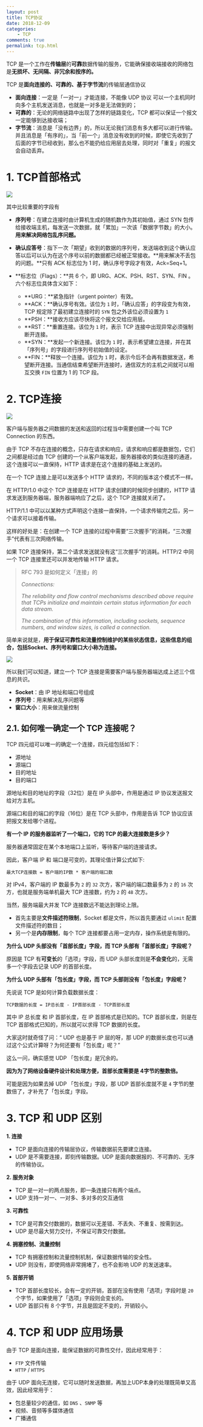 ```yaml
---
layout: post
title: TCP协议
date: 2018-12-09
categories:
    - TCP
comments: true
permalink: tcp.html
---
```


TCP 是一个工作在**传输层**的**可靠**数据传输的服务，它能确保接收端接收的网络包是**无损坏、无间隔、非冗余和按序的。**

TCP 是**面向连接的、可靠的、基于字节流**的传输层通信协议

- **面向连接**：一定是「一对一」才能连接，不能像 UDP 协议 可以一个主机同时向多个主机发送消息，也就是一对多是无法做到的；
- **可靠的**：无论的网络链路中出现了怎样的链路变化，TCP 都可以保证一个报文一定能够到达接收端；
- **字节流**：消息是「没有边界」的，所以无论我们消息有多大都可以进行传输。并且消息是「有序的」，当「前一个」消息没有收到的时候，即使它先收到了后面的字节已经收到，那么也不能扔给应用层去处理，同时对「重复」的报文会自动丢弃。

#  1. TCP首部格式

![](/assets/images/posts/tcp/tcp-conn-7.png)

其中比较重要的字段有

- **序列号**：在建立连接时由计算机生成的随机数作为其初始值，通过 SYN 包传给接收端主机，每发送一次数据，就「累加」一次该「数据字节数」的大小。**用来解决网络包乱序问题。**

- **确认应答号**：指下一次「期望」收到的数据的序列号，发送端收到这个确认应答以后可以认为在这个序号以前的数据都已经被正常接收。**用来解决不丢包的问题。**只有 ACK 标志位为 1 时，确认序号字段才有效，Ack=Seq+1。
- **标志位（Flags）：**共 6 个，即 URG、ACK、PSH、RST、SYN、FIN 。六个标志位具体含义如下：

  - **URG：**紧急指针（urgent pointer）有效。
  - **ACK：**确认序号有效。该位为 `1` 时，「确认应答」的字段变为有效，TCP 规定除了最初建立连接时的 `SYN` 包之外该位必须设置为 `1`
  - **PSH：**接收方应该尽快将这个报文交给应用层。
  - **RST：**重置连接。该位为 `1` 时，表示 TCP 连接中出现异常必须强制断开连接。
  - **SYN：**发起一个新连接。该位为 `1` 时，表示希望建立连接，并在其「序列号」的字段进行序列号初始值的设定。
  - **FIN：**释放一个连接。该位为 `1` 时，表示今后不会再有数据发送，希望断开连接。当通信结束希望断开连接时，通信双方的主机之间就可以相互交换 `FIN` 位置为 1 的 TCP 段。

# 2. TCP连接

![](/assets/images/posts/tcp/tcp-conn-6.png)

客户端与服务器之间数据的发送和返回的过程当中需要创建一个叫 TCP Connection 的东西。

由于 TCP 不存在连接的概念，只存在请求和响应，请求和响应都是数据包，它们之间都是经过由 TCP 创建的一个从客户端发起，服务器接收的类似连接的通道，这个连接可以一直保持，HTTP 请求是在这个连接的基础上发送的。

在一个 TCP 连接上是可以发送多个 HTTP 请求的，不同的版本这个模式不一样。

在 HTTP/1.0 中这个 TCP 连接是在 HTTP 请求创建的时候同步创建的，HTTP 请求发送到服务器端，服务器端响应了之后，这个 TCP 连接就关闭了。

HTTP/1.1 中可以以某种方式声明这个连接一直保持，一个请求传输完之后，另一个请求可以接着传输。

这样的好处是：在创建一个 TCP 连接的过程中需要“三次握手”的消耗，“三次握手”代表有三次网络传输。

如果 TCP 连接保持，第二个请求发送就没有这“三次握手”的消耗。HTTP/2 中同一个 TCP 连接里还可以并发地传输 HTTP 请求。

> RFC 793 是如何定义「连接」的
>
> *Connections:* 
>
> *The reliability and flow control mechanisms described above require that TCPs initialize and maintain certain status information for each data stream.*  
>
> *The combination of this information, including sockets, sequence numbers, and window sizes, is called a connection.*

简单来说就是，**用于保证可靠性和流量控制维护的某些状态信息，这些信息的组合，包括Socket、序列号和窗口大小称为连接。**

![](/assets/images/posts/tcp/tcp-conn-8.png)

所以我们可以知道，建立一个 TCP 连接是需要客户端与服务器端达成上述三个信息的共识。

- **Socket**：由 IP 地址和端口号组成
- **序列号**：用来解决乱序问题等
- **窗口大小**：用来做流量控制

## 2.1. **如何唯一确定一个 TCP 连接呢？**

TCP 四元组可以唯一的确定一个连接，四元组包括如下：

- 源地址
- 源端口
- 目的地址
- 目的端口

源地址和目的地址的字段（32位）是在 IP 头部中，作用是通过 IP 协议发送报文给对方主机。

源端口和目的端口的字段（16位）是在 TCP 头部中，作用是告诉 TCP 协议应该把报文发给哪个进程。

**有一个 IP 的服务器监听了一个端口，它的 TCP 的最大连接数是多少？**

服务器通常固定在某个本地端口上监听，等待客户端的连接请求。

因此，客户端 IP 和 端口是可变的，其理论值计算公式如下:

```
最大TCP连接数 = 客户端的IP数 * 客户端的端口数
```

对 IPv4，客户端的 IP 数最多为 `2` 的 `32` 次方，客户端的端口数最多为 `2` 的 `16` 次方，也就是服务端单机最大 TCP 连接数，约为 `2` 的 `48` 次方。

当然，服务端最大并发 TCP 连接数远不能达到理论上限。

- 首先主要是**文件描述符限制**，Socket 都是文件，所以首先要通过 `ulimit` 配置文件描述符的数目；
- 另一个是**内存限制**，每个 TCP 连接都要占用一定内存，操作系统是有限的。

**为什么 UDP 头部没有「首部长度」字段，而 TCP 头部有「首部长度」字段呢？**

原因是 TCP 有**可变长**的「选项」字段，而 UDP 头部长度则是**不会变化**的，无需多一个字段去记录 UDP 的首部长度。

**为什么 UDP 头部有「包长度」字段，而 TCP 头部则没有「包长度」字段呢？**

先说说 TCP 是如何计算负载数据长度：

```
TCP数据的长度 = IP总长度 - IP首部长度 - TCP首部长度
```

其中 IP 总长度 和 IP 首部长度，在 IP 首部格式是已知的。TCP 首部长度，则是在 TCP 首部格式已知的，所以就可以求得 TCP 数据的长度。

大家这时就奇怪了问：“ UDP 也是基于 IP 层的呀，那 UDP 的数据长度也可以通过这个公式计算呀？为何还要有「包长度」呢？”

这么一问，确实感觉 UDP 「包长度」是冗余的。

**因为为了网络设备硬件设计和处理方便，首部长度需要是 4字节的整数倍。**

可能是因为如果去掉 UDP 「包长度」字段，那 UDP 首部长度就不是 `4` 字节的整数倍了，才补充了「包长度」字段。

# 3. TCP 和 UDP 区别

**1. 连接**

- TCP 是面向连接的传输层协议，传输数据前先要建立连接。
- UDP 是不需要连接，即刻传输数据。UDP 是面向数据报的、不可靠的、无序的传输协议。

**2. 服务对象**

- TCP 是一对一的两点服务，即一条连接只有两个端点。
- UDP 支持一对一、一对多、多对多的交互通信

**3. 可靠性**

- TCP 是可靠交付数据的，数据可以无差错、不丢失、不重复、按需到达。
- UDP 是尽最大努力交付，不保证可靠交付数据。

**4. 拥塞控制、流量控制**

- TCP 有拥塞控制和流量控制机制，保证数据传输的安全性。
- UDP 则没有，即使网络非常拥堵了，也不会影响 UDP 的发送速率。

**5. 首部开销**

- TCP 首部长度较长，会有一定的开销，首部在没有使用「选项」字段时是 `20` 个字节，如果使用了「选项」字段则会变长的。
- UDP 首部只有 8 个字节，并且是固定不变的，开销较小。

# 4. TCP 和 UDP 应用场景

由于 TCP 是面向连接，能保证数据的可靠性交付，因此经常用于：

- `FTP` 文件传输
- `HTTP` / `HTTPS`

由于 UDP 面向无连接，它可以随时发送数据，再加上UDP本身的处理既简单又高效，因此经常用于：

- 包总量较少的通信，如 `DNS` 、`SNMP` 等
- 视频、音频等多媒体通信
- 广播通信